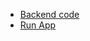 
- [Backend code](https://github.com/Aravinthan333/inv-app-frontend)
- [Run App](https://github.com/Aravinthan333/inv-app-frontend)
